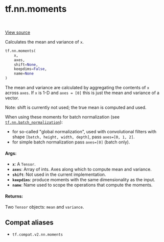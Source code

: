 <div itemscope itemtype="http://developers.google.com/ReferenceObject">
<meta itemprop="name" content="tf.nn.moments" />
<meta itemprop="path" content="Stable" />
</div>

# tf.nn.moments

<!-- Insert buttons and diff -->

<table class="tfo-notebook-buttons tfo-api" align="left">
</table>

<a target="_blank" href="/code/stable/tensorflow/python/ops/nn_impl.py">View source</a>



Calculates the mean and variance of `x`.

``` python
tf.nn.moments(
    x,
    axes,
    shift=None,
    keepdims=False,
    name=None
)
```



<!-- Placeholder for "Used in" -->

The mean and variance are calculated by aggregating the contents of `x`
across `axes`.  If `x` is 1-D and `axes = [0]` this is just the mean
and variance of a vector.

Note: shift is currently not used; the true mean is computed and used.

When using these moments for batch normalization (see
<a href="../../tf/nn/batch_normalization.md"><code>tf.nn.batch_normalization</code></a>):

 * for so-called "global normalization", used with convolutional filters with
   shape `[batch, height, width, depth]`, pass `axes=[0, 1, 2]`.
 * for simple batch normalization pass `axes=[0]` (batch only).

#### Args:


* <b>`x`</b>: A `Tensor`.
* <b>`axes`</b>: Array of ints.  Axes along which to compute mean and
  variance.
* <b>`shift`</b>: Not used in the current implementation.
* <b>`keepdims`</b>: produce moments with the same dimensionality as the input.
* <b>`name`</b>: Name used to scope the operations that compute the moments.


#### Returns:

Two `Tensor` objects: `mean` and `variance`.


## Compat aliases

* `tf.compat.v2.nn.moments`

